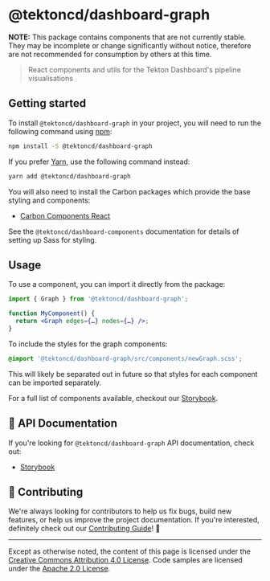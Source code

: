 # @tektoncd/dashboard-graph

**NOTE:** This package contains components that are not currently stable. They may be incomplete or change significantly without notice, therefore are not recommended for consumption by others at this time.

> React components and utils for the Tekton Dashboard's pipeline visualisations

## Getting started

To install `@tektoncd/dashboard-graph` in your project, you will need to run the following
command using [npm](https://www.npmjs.com/):

```bash
npm install -S @tektoncd/dashboard-graph
```

If you prefer [Yarn](https://yarnpkg.com/en/), use the following command
instead:

```bash
yarn add @tektoncd/dashboard-graph
```

You will also need to install the Carbon packages which provide the base styling and components:
- [Carbon Components React](https://carbondesignsystem.com/developing/frameworks/react)

See the `@tektoncd/dashboard-components` documentation for details of setting up Sass for styling.

## Usage

To use a component, you can import it directly from the package:

```jsx
import { Graph } from '@tektoncd/dashboard-graph';

function MyComponent() {
  return <Graph edges={…} nodes={…} />;
}
```

To include the styles for the graph components:

```scss
@import '@tektoncd/dashboard-graph/src/components/newGraph.scss';
```

This will likely be separated out in future so that styles for each component can be imported separately.

For a full list of components available, checkout our
[Storybook](https://tektoncd.github.io/dashboard/).

## 📖 API Documentation

If you're looking for `@tektoncd/dashboard-graph` API documentation, check out:

- [Storybook](https://tektoncd.github.io/dashboard/)

## 🙌 Contributing

We're always looking for contributors to help us fix bugs, build new features,
or help us improve the project documentation. If you're interested, definitely
check out our [Contributing Guide](/CONTRIBUTING.md)! 👀

---

Except as otherwise noted, the content of this page is licensed under the [Creative Commons Attribution 4.0 License](https://creativecommons.org/licenses/by/4.0/). Code samples are licensed under the [Apache 2.0 License](https://www.apache.org/licenses/LICENSE-2.0).
